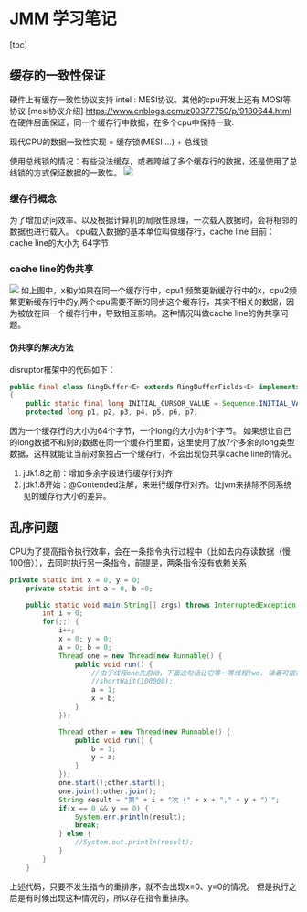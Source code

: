 # JMM 学习笔记
[toc]

## 缓存的一致性保证
硬件上有缓存一致性协议支持
intel : MESI协议。其他的cpu开发上还有 MOSI等协议
[mesi协议介绍] https://www.cnblogs.com/z00377750/p/9180644.html
在硬件层面保证，同一个缓存行中数据，在多个cpu中保持一致.

现代CPU的数据一致性实现 = 缓存锁(MESI ...) + 总线锁

使用总线锁的情况：有些没法缓存，或者跨越了多个缓存行的数据，还是使用了总线锁的方式保证数据的一致性。
![](https://tva1.sinaimg.cn/large/0081Kckwgy1gkh1tkcnjjj31co0ikb0f.jpg)


### 缓存行概念
为了增加访问效率、以及根据计算机的局限性原理，一次载入数据时，会将相邻的数据也进行载入。
cpu载入数据的基本单位叫做缓存行，cache line
目前：cache line的大小为 64字节

### cache line的伪共享
![](https://tva1.sinaimg.cn/large/0081Kckwgy1gkh1igl1aqj30to0pg4q0.jpg)
如上图中，x和y如果在同一个缓存行中，cpu1 频繁更新缓存行中的x，cpu2频繁更新缓存行中的y,两个cpu需要不断的同步这个缓存行，其实不相关的数据，因为被放在同一个缓存行中，导致相互影响。这种情况叫做cache line的伪共享问题。

#### 伪共享的解决方法
disruptor框架中的代码如下：
```java
public final class RingBuffer<E> extends RingBufferFields<E> implements Cursored, EventSequencer<E>, EventSink<E>
{
    public static final long INITIAL_CURSOR_VALUE = Sequence.INITIAL_VALUE;
    protected long p1, p2, p3, p4, p5, p6, p7;

```

因为一个缓存行的大小为64个字节，一个long的大小为8个字节。
如果想让自己的long数据不和别的数据在同一个缓存行里面，这里使用了放7个多余的long类型数据，这样就能让当前对象独占一个缓存行，不会出现伪共享cache line的情况。

1. jdk1.8之前：增加多余字段进行缓存行对齐
2. jdk1.8开始：@Contended注解，来进行缓存行对齐。让jvm来排除不同系统见的缓存行大小的差异。

## 乱序问题

CPU为了提高指令执行效率，会在一条指令执行过程中（比如去内存读数据（慢100倍）），去同时执行另一条指令，前提是，两条指令没有依赖关系

```java
private static int x = 0, y = 0;
    private static int a = 0, b =0;

    public static void main(String[] args) throws InterruptedException {
        int i = 0;
        for(;;) {
            i++;
            x = 0; y = 0;
            a = 0; b = 0;
            Thread one = new Thread(new Runnable() {
                public void run() {
                    //由于线程one先启动，下面这句话让它等一等线程two. 读着可根据自己电脑的实际性能适当调整等待时间.
                    //shortWait(100000);
                    a = 1;
                    x = b;
                }
            });

            Thread other = new Thread(new Runnable() {
                public void run() {
                    b = 1;
                    y = a;
                }
            });
            one.start();other.start();
            one.join();other.join();
            String result = "第" + i + "次 (" + x + "," + y + "）";
            if(x == 0 && y == 0) {
                System.err.println(result);
                break;
            } else {
                //System.out.println(result);
            }
        }
    }
```
上述代码，只要不发生指令的重排序，就不会出现x=0、y=0的情况。
但是执行之后是有时候出现这种情况的，所以存在指令重排序。